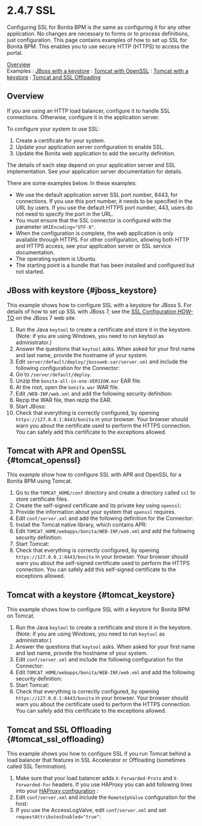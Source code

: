 
2.4.7 SSL
=========

Configuring SSL for Bonita BPM is the same as configuring it for any other application.
No changes are necessary to forms or to process definitions, just configuration. This page contains examples of how to set up SSL for Bonita BPM. This enables you to use secure HTTP (HTTPS) to access the portal.

[Overview](#overview)\
Examples
:   [JBoss with a keystore](#jboss_keystore)
:   [Tomcat with OpenSSL](#tomcat_openssl)
:   [Tomcat with a keystore](#tomcat_keystore)
:   [Tomcat and SSL Offloading](#tomcat_ssl_offloading)

Overview
--------

If you are using an HTTP load balancer, configure it to handle SSL connections. Otherwise, configure it in the application server.

To configure your system to use SSL:

1.  Create a certificate for your system.
2.  Update your application server configuration to enable SSL.
3.  Update the Bonita web application to add the security definition.

The details of each step depend on your application server and SSL implementation. See your application server documentation for details.

There are some examples below. In these examples:

-   We use the default application server SSL port number, 8443, for connections. If you use this port number, it needs to be specified in the URL by users.
    If you use the default HTTPS port number, 443, users do not need to specify the port in the URL.
-   You must ensure that the SSL connector is configured with the parameter `URIEncoding="UTF-8"`.
-   When the configuration is complete, the web application is only available through HTTPS. For other configuration, allowing both HTTP and HTTPS access, see your application server or SSL service documentation.
-   The operating system is Ubuntu.
-   The starting point is a bundle that has been installed and configured but not started.

JBoss with keystore {#jboss_keystore}
-------------------

This example shows how to configure SSL with a keystore for JBoss 5.
For details of how to set up SSL with JBoss 7, see the [SSL Configuration HOW-TO](http://docs.jboss.org/jbossweb/7.0.x/ssl-howto.html) on the JBoss 7 web site.

1.  Run the Java `keytool` to create a certificate and store it in the keystore.
    (Note: if you are using Windows, you need to run keytool as administrator.)
2.  Answer the questions that `keytool` asks. When asked for your first name and last name, provide the hostname of your system.
3.  Edit `server/default/deploy/jbossweb.sar/server.xml` and include the following configuration for the Connector:
4.  Go to `/server/default/deploy`.
5.  Unzip the `bonita-all-in-one-`*`VERSION`*`.ear` EAR file.
6.  At the root, open the `bonita.war` WAR file.
7.  Edit `/WEB-INF/web.xml` and add the following security definition:
8.  Rezip the WAR file, then rezip the EAR.
9.  Start JBoss:
10. Check that everything is correctly configured, by opening `https://127.0.0.1:8443/bonita` in your browser. Your browser should warn you about the certificate used to perform the HTTPS connection. You can safely add this certificate to the exceptions allowed.

Tomcat with APR and OpenSSL {#tomcat_openssl}
---------------------------

This example show how to configure SSL with APR and OpenSSL for a Bonita BPM using Tomcat.

1.  Go to the `TOMCAT_HOME/conf` directory and create a directory called `ssl` to store certificate files.
2.  Create the self-signed certificate and its private key using `openssl`:
3.  Provide the information about your system that `openssl` requires.
4.  Edit `conf/server.xml` and add the following definition for the Connector:
5.  Install the Tomcat native library, which contains APR:
6.  Edit `TOMCAT_HOME/webapps/bonita/WEB-INF/web.xml` and add the following security definition:
7.  Start Tomcat:
8.  Check that everything is correctly configured, by opening `https://127.0.0.1:8443/bonita` in your browser. Your browser should warn you about the self-signed certificate used to perform the HTTPS connection. You can safely add this self-signed certificate to the exceptions allowed.

Tomcat with a keystore {#tomcat_keystore}
----------------------

This example shows how to configure SSL with a keystore for Bonita BPM on Tomcat.

1.  Run the Java `keytool` to create a certificate and store it in the keystore.
    (Note: if you are using Windows, you need to run `keytool` as administrator.)
2.  Answer the questions that `keytool` asks. When asked for your first name and last name, provide the hostname of your system.
3.  Edit `conf/server.xml` and include the following configuration for the Connector:
4.  Edit `TOMCAT_HOME/webapps/bonita/WEB-INF/web.xml` and add the following security definition:
5.  Start Tomcat:
6.  Check that everything is correctly configured, by opening `https://127.0.0.1:8443/bonita` in your browser. Your browser should warn you about the certificate used to perform the HTTPS connection. You can safely add this certificate to the exceptions allowed.

Tomcat and SSL Offloading {#tomcat_ssl_offloading}
-------------------------

This example shows you how to configure SSL if you run Tomcat behind a load balancer that features in SSL Accelerator or Offloading (sometimes called SSL Termination).

1.  Make sure that your load balancer adds `X-Forwarded-Proto` and `X-Forwarded-For` headers.
    If you use HAProxy you can add following lines into your [HAProxy configuration](http://www.haproxy.org/download/1.5/doc/configuration.txt) :
2.  Edit `conf/server.xml` and include the `RemoteIpValve` configuration for the host:
3.  If you use the AccessLogValve, edit `conf/server.xml` and set `requestAttributesEnabled="true"`:


